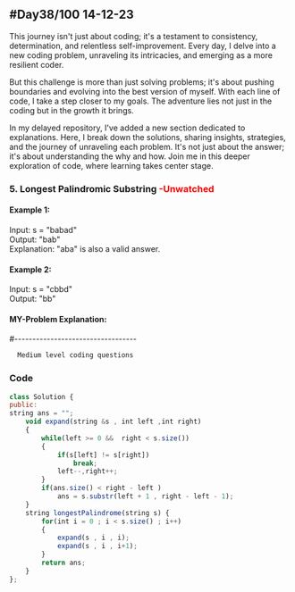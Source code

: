
## #Day38/100 14-12-23

This journey isn't just about coding; it's a testament to consistency, determination, and relentless self-improvement. Every day, I delve into a new coding problem, unraveling its intricacies, and emerging as a more resilient coder.

But this challenge is more than just solving problems; it's about pushing boundaries and evolving into the best version of myself. With each line of code, I take a step closer to my goals. The adventure lies not just in the coding but in the growth it brings.

In my delayed repository, I've added a new section dedicated to explanations. Here, I break down the solutions, sharing insights, strategies, and the journey of unraveling each problem. It's not just about the answer; it's about understanding the why and how. Join me in this deeper exploration of code, where learning takes center stage.


### 5. Longest Palindromic Substring<font color="Red"> -Unwatched </font>

#### Example 1:

Input: s = "babad"\
Output: "bab"\
Explanation: "aba" is also a valid answer.

#### Example 2:
Input: s = "cbbd"\
Output: "bb"

#### MY-Problem Explanation:
 #----------------------------------
```bash
  Medium level coding questions
```
### Code

```javascript
class Solution {
public:
string ans = "";
    void expand(string &s , int left ,int right)
    {
        while(left >= 0 &&  right < s.size())
        {
            if(s[left] != s[right])
                break;
            left--,right++;
        }
        if(ans.size() < right - left )
            ans = s.substr(left + 1 , right - left - 1);
    }
    string longestPalindrome(string s) {
        for(int i = 0 ; i < s.size() ; i++)
        {
            expand(s , i , i);
            expand(s , i , i+1);
        }
        return ans;
    }
};
```
